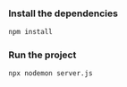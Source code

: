 ### Install the dependencies

```bash
npm install
```

### Run the project

```bash
npx nodemon server.js
```